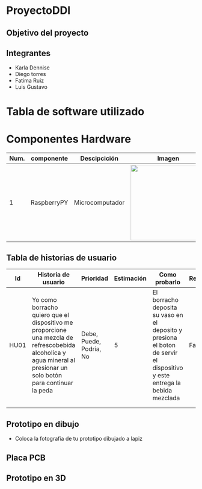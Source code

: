 # ProyectoDDI
## Objetivo del proyecto

## Integrantes
- Karla Dennise
- Diego torres
- Fatima Ruiz
- Luis Gustavo

# Tabla de software utilizado

# Componentes Hardware
| Num. | componente | Descipcición | Imagen | Costo | cantidad |
|------|------------|--------------|--------|-------|----------|
|  1   | RaspberryPY| Microcomputador|<img src="https://github.com/FatimaRuiz123/ProyectoDDI/assets/98179865/7ed562e1-934a-43f8-b494-3f327c5031d5" width="200px"/> |$2500|1|

## Tabla de historias de usuario
| Id | Historia de usuario | Prioridad | Estimación | Como probarlo | Responsable |
|----|---------------------|-----------|------------|---------------|-------------|
|HU01| Yo como borracho quiero que el dispositivo me proporcione una mezcla de refrescobebida alcoholica y agua mineral al presionar un solo botón para continuar la peda | Debe, Puede, Podria, No | 5 | El borracho deposita su vaso en el deposito y presiona el boton de servir el dispositivo y este entrega la bebida mezclada | Fatima Ruiz |
|    |                     |           |            |               |             |
|    |                     |           |            |               |             |

## Prototipo en dibujo
- Coloca la fotografia de tu prototipo dibujado a lapiz

## Placa PCB

## Prototipo en 3D

